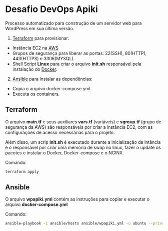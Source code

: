 # Desafio DevOps Apiki

Processo automatizado para construção de um servidor web para WordPress em sua última versão.

1. [Terraform](https://www.terraform.io/) para provisionar:

  - Instância EC2 na [AWS](https://aws.amazon.com/free/)
  - Grupos de segurança para liberar as portas: 22(SSH), 80(HTTP), 443(HTTPS) e 3306(MYSQL).
  - Shell Script **Linux** para criar o arquivo **init.sh** responsável pela instalação do [Docker](https://www.docker.com/).


2. [Ansible](https://www.ansible.com/) para instalar as dependências:
  
  - Copia o arquivo docker-compose.yml.
  - Executa os containers.




## Terraform

O arquivo **main.tf** e seus auxiliares **vars.tf** (variáveis) e **sgroup.tf** (grupo de segurança da AWS) são responsáveis por criar a instância EC2, com as configurações de acesso necessárias para o projeto.

Além disso, um scrip **init.sh** é executado durante a inicialização da intância e o responsável por criar uma memória de swap no linux, fazer o update os pacotes e instalar o Docker, Docker-compose e o NGINX.

Comando:

```bash
terraform apply
```


## Ansible

O arquivo **wpapiki.yml** contém as instruções para copiar e executar o arquivo **docker-compose.yml**

Comando:

```bash
ansible-playbook -i ansible/hosts ansible/wpapiki.yml -u ubuntu --private-key apiki-devops-challenge.pem
```